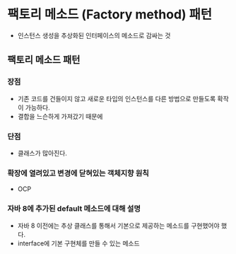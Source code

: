 # 팩토리 메소드 (Factory method) 패턴
- 인스턴스 생성을 추상화된 인터페이스의 메소드로 감싸는 것

## 팩토리 메소드 패턴
### 장점
- 기존 코드를 건들이지 않고 새로운 타입의 인스턴스를 다른 방법으로 만들도록 확작이 가능하다. 
- 결합을 느슨하게 가져갔기 때문에

### 단점
- 클래스가 많아진다.

### 확장에 열려있고 변경에 닫혀있는 객체지향 원칙
- OCP

### 자바 8에 추가된 default 메소드에 대해 설명
- 자바 8 이전에는 추상 클래스를 통해서 기본으로 제공하는 메소드를 구현했어야 했다. 
- interface에 기본 구현체를 만들 수 있는 메소드